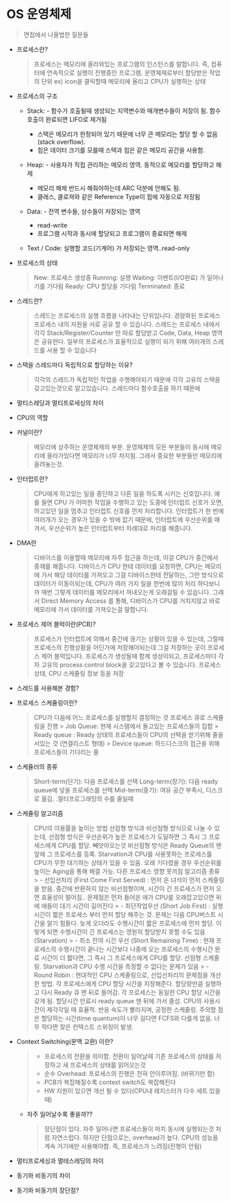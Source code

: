 # OS 운영체제

> 면접에서 나올법한 질문들

* 프로세스란?
  > 프로세스는 메모리에 올라와있는 프로그램의 인스턴스를 말합니다. 
  > 즉, 컴퓨터에 연속적으로 실행이 진행중인 프로그램.
  > 운영체제로부터 할당받은 작업의 단위
  > ex) icon을 클릭할때 메모리에 올리고 CPU가 실행하는 상태
* 프로세스의 구조
   	- Stack: - 함수가 호출될때 생성되는 지역변수와 매개변수들이 저장이 됨. 함수 호출이 완료되면 LIFO로 제거됨
   		- 스택은 메모리가 한정되어 있기 때문에 너무 큰 메모리는 할당 할 수 없음(stack overflow).
		- 힙은 데이터 크기를 모를때 스택과 힙은 같은 메모리 공간을 사용함.
	- Heap: - 사용자가 직접 관리하는 메모리 영역. 동적으로 메모리를 할당하고 해제
		- 메모리 해제 반드시 해줘야하는데 ARC 덕분에 안해도 됨.
		- 클래스, 클로져와 같은 Reference Type이 힙에 자동으로 저장됨
		
	- Data: - 전역 변수들, 상수들이 저장되는 영역 
		- read-write
		- 프로그램 시작과 동시에 할당되고 프로그램이 종료되면 해제
	- Text / Code: 실행할 코드(기계어) 가 저장되는 영역..read-only
* 프로세스의 상태
	> New: 프로세스 생성중
	> Running: 실행
	> Waiting: 이벤트(I/O완료) 가 일어나기를 기다림
	> Ready: CPU 할당을 기다림
	> Terminated: 종료
* 스레드란?
	> 스레드는 프로세스의 실행 흐름을 나타내는 단위입니다. 경량화된 프로세스
	> 프로세스 내의 자원을 서로 공유 할 수 있습니다.
	> 스레드는 프로세스 내에서 각각 Stack/Register/Counter 만 따로 할당받고 Code, Data, Heap 영역은 공유한다.
	> 일부의 프로세스가 효율적으로 실행이 되기 위해 여러개의 스레드를 사용 할 수 있습니다
* 스택을 스레드마다 독립적으로 할당하는 이유?
	> 각각의 스레드가 독립적인 작업을 수행해야되기 때문에 각각 고유의 스택을 갖고있는것으로 알고있습니다. 스레드마다 함수호출을 하기 때문에
* 멀티스레딩과 멀티프로세싱의 차이
* CPU의 역할
* 커널이란?
  > 메모리에 상주하는 운영체제의 부분. 운영체제의 모든 부분들이 동시에 메모리에 올라가있다면 메모리가 너무 차지됨. 그래서 중요한 부분들만 메모리에 올려놓는것.
* 인터럽트란?
  > CPU에게 하고있는 일을 중단하고 다른 일을 하도록 시키는 신호입니다.
  > 예를 들면 CPU 가 어떠한 작업을 수행하고 있는 도중에 인터럽트 신호가 오면, 하고있던 일을 멈추고 인터럽트 신호를 먼저 처리합니다.
  > 인터럽트가 한 번에 여러개가 오는 경우가 있을 수 밖에 없기 때문에, 인터럽트에 우선순위를 매겨서, 우선순위가 높은 인터럽트부터 차례대로 처리를 해줍니다.
* DMA란
  > 디바이스를 이용할때 메모리에 자주 접근을 하는데, 이걸 CPU가 중간에서 중재를 해줍니다. 디바이스가 CPU 한테 데이터를 요청하면, CPU는 메모리에 가서 해당 데이터를 가져오고 그걸 디바이스한테 전달하는, 그런 방식으로 데이터가 이동이되는데, CPU가 여러 가지 일을 한번에 많이 처리 하다보니까 매번 그렇게 데이터를 메모리에서 꺼내오는게 오래걸릴 수 있습니다. 그래서 Direct Memory Access 를 통해, 디바이스가 CPU를 거치지않고 바로 메모리에 가서 데이터를 가져오는걸 말합니다.
* 프로세스 제어 블럭이란(PCB)?
	> 프로세스가 인터럽트에 의해서 중간에 끊기는 상황이 있을 수 있는데, 그럴때 프로세스의 진행상황을 어딘가에 저장해야되는데 그걸 저장하는 곳이 프로세스 제어 블럭입니다.
	> 프로세스가 생성될때 함께 생성이되고, 프로세스마다 각자 고유의 process control block을 갖고있다고 볼 수 있습니다.
	> 프로세스 상태, CPU 스케쥴링 정보 등을 저장

* 스레드를 사용해본 경험?
* 프로세스 스케쥴링이란?
	> CPU가 다음에 어느 프로세스를 실행할지 결정하는 것
	> 프로세스 큐로 스케쥴링을 진행
		> Job Queue: 현재 시스템에서 돌고있는 프로세스들의 집합 
		> Ready queue : Ready 상태의 프로세스들이 CPU의 선택을 받기위해 줄을 서있는 것 (연결리스트 형태)
		> Device queue:  하드디스크의 접근을 위해 프로세스들이 기다리는 줄

* 스케쥴러의 종류
	> Short-term(단기): 다음 프로세스를 선택
	> Long-term(장기): 다음 ready queue에 넣을 프로세스를 선택
	> Mid-term(중기): 여유 공간 부족시, 디스크로 옮김. .멀티프로그래밍의 수를 줄일때
* 스케쥴링 알고리즘
	> CPU의 이용률을 높이는 방법
	> 선점형 방식과 비선점형 방식으로 나눌 수 있는데, 선점형 방식은 우선순위가 높은 프로세스가 도달하면 그 즉시 그 프로세스에게 CPU를 할당. 빼앗아오는것
	> 비선점형 방식은 Ready Queue의 맨 앞에 그 프로세스를 등록. Starvation과 CPU를 사용못하는 프로세스를 CPU가 무한 대기하는 상태가 있을 수 있음. 오래 기다렸을 경우 우선순위를 높이는 Aging을 통해 해결 가능. 다른 프로세스 영향 못끼침 
	> 알고리즘 종류
		> - 선입선처리 (First Come First Served) : 먼저 온 녀석이 먼저 스케줄링을 받음. 중간에 반환하지 않는 비선점형이며, 시간이 긴 프로세스가 먼저 오면 효율성이 떨어짐.. 문제점은 먼저 들어온 애가 CPU를 오래잡고있으면 뒤에 애들이 대기 시간이 길어진다 
		> - 최단작업우선 (Short Job First) : 실행시간이 짧은 프로세스 부터 먼저 할당 해주는 것. 문제는 다음 CPU버스트 시간을 알기 힘들다. 늦게 오더라도 수행시간이 짧은 프로세스에 먼저 할당. 이렇게 되면 수행시간이 긴 프로세스는 영원히 할당받지 못할 수도 있음(Starvation)
		> - 최소 잔여 시간 우선 (Short Remaining Time) : 현재 프로세스의 수행시간이 끝나는 시간보다 나중에 오는 프로세스의 수행시간 완료 시간이 더 짧다면, 그 즉시 그 프로세스에게 CPU를 할당. 선점형 스케줄링. Starvation과 CPU 수행 시간을 측정할 수 없다는 문제가 있음 
		> - Round Robin : 현대적인 CPU 스케줄링으로, 선입선처리의 문제점을 개선한 방법. 각 프로세스에게 CPU 할당 시간을 지정해준다. 할당량만큼 실행하고 다시 Ready 큐 맨 뒤로 들어감.
각 프로세스는 동일한 CPU 할당 시간을 갖게 됨. 할당시간 만료시 ready queue 맨 뒤에 가서 줄섬. CPU의 사용시간이 제각각일 때 효율적. 반응 속도가 빨라지며, 공정한 스케줄링. 주의할 점은 할당하는 시간(time quantum)이 너무 길다면 FCFS와 다를게 없음. 너무 작다면 잦은 컨텍스트 스위칭이 발생.

* Context Switching(문맥 교환) 이란?
	> - 프로세스의 전환을 의미함. 전환이 일어날때 기존 프로세스의 상태를 저장하고 새 프로세스의 상태를 읽어오는것
	> - 순수 Overhead: 프로세스의 진행은 전혀 안이루어짐. (바뀌기만 함) 
	> - PCB가 복잡해질수록 context switch도 복잡해진다
	> - HW 지원이 있으면 개선 될 수 있다(CPU내 레지스터가 다수 세트 있을때)
	- 자주 일어날수록 좋을까??
		> 장단점이 있다. 자주 일어나면 프로세스들이 마치 동시에 실행되는것 처럼 자연스럽다. 하지만 단점으로는, overhead가 높다. CPU의 성능을 계속 거기에만 사용해야함. 즉, 프로세스가 느려짐(진행이 안됨)

* 멀티프로세싱과 멀테스레딩의 차이
* 동기와 비동기의 차이
* 동기와 비동기의 장단점?


</br>
